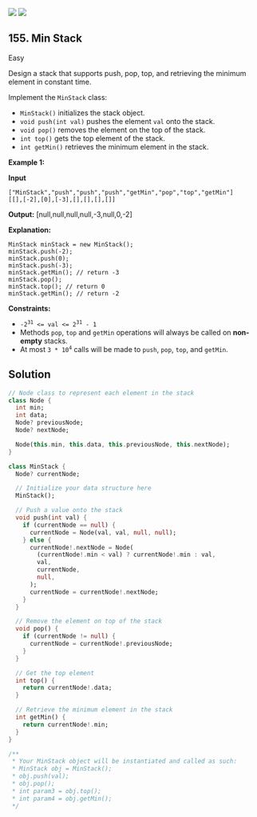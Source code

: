 [![](https://img.shields.io/github/stars/javadev/LeetCode-in-All?label=Stars&style=flat-square)](https://github.com/javadev/LeetCode-in-All)
[![](https://img.shields.io/github/forks/javadev/LeetCode-in-All?label=Fork%20me%20on%20GitHub%20&style=flat-square)](https://github.com/javadev/LeetCode-in-All/fork)

## 155\. Min Stack

Easy

Design a stack that supports push, pop, top, and retrieving the minimum element in constant time.

Implement the `MinStack` class:

*   `MinStack()` initializes the stack object.
*   `void push(int val)` pushes the element `val` onto the stack.
*   `void pop()` removes the element on the top of the stack.
*   `int top()` gets the top element of the stack.
*   `int getMin()` retrieves the minimum element in the stack.

**Example 1:**

**Input**

    ["MinStack","push","push","push","getMin","pop","top","getMin"]
    [[],[-2],[0],[-3],[],[],[],[]]

**Output:** [null,null,null,null,-3,null,0,-2]

**Explanation:**

    MinStack minStack = new MinStack();
    minStack.push(-2);
    minStack.push(0);
    minStack.push(-3);
    minStack.getMin(); // return -3
    minStack.pop();
    minStack.top(); // return 0
    minStack.getMin(); // return -2 

**Constraints:**

*   <code>-2<sup>31</sup> <= val <= 2<sup>31</sup> - 1</code>
*   Methods `pop`, `top` and `getMin` operations will always be called on **non-empty** stacks.
*   At most <code>3 * 10<sup>4</sup></code> calls will be made to `push`, `pop`, `top`, and `getMin`.

## Solution

```dart
// Node class to represent each element in the stack
class Node {
  int min;
  int data;
  Node? previousNode;
  Node? nextNode;

  Node(this.min, this.data, this.previousNode, this.nextNode);
}

class MinStack {
  Node? currentNode;

  // Initialize your data structure here
  MinStack();

  // Push a value onto the stack
  void push(int val) {
    if (currentNode == null) {
      currentNode = Node(val, val, null, null);
    } else {
      currentNode!.nextNode = Node(
        (currentNode!.min < val) ? currentNode!.min : val,
        val,
        currentNode,
        null,
      );
      currentNode = currentNode!.nextNode;
    }
  }

  // Remove the element on top of the stack
  void pop() {
    if (currentNode != null) {
      currentNode = currentNode!.previousNode;
    }
  }

  // Get the top element
  int top() {
    return currentNode!.data;
  }

  // Retrieve the minimum element in the stack
  int getMin() {
    return currentNode!.min;
  }
}

/**
 * Your MinStack object will be instantiated and called as such:
 * MinStack obj = MinStack();
 * obj.push(val);
 * obj.pop();
 * int param3 = obj.top();
 * int param4 = obj.getMin();
 */
```